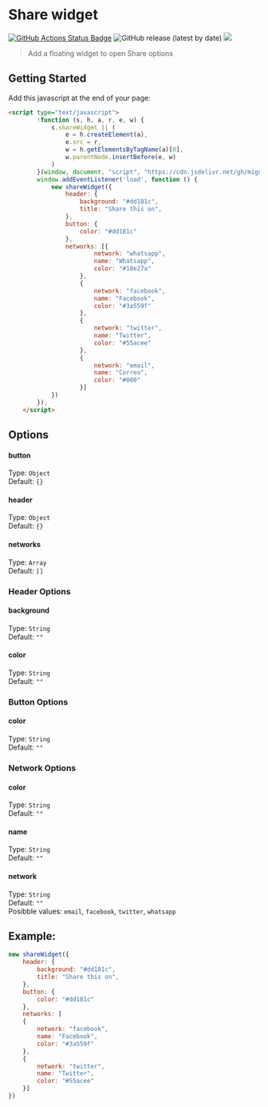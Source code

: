 # Share widget 
[![GitHub Actions Status Badge](https://github.com/miguelcolmenares/share-widget/workflows/CodeQL/badge.svg)](https://github.com/miguelcolmenares/share-widget/actions/workflows/codeql-analysis.yml)
![GitHub release (latest by date)](https://img.shields.io/github/v/release/miguelcolmenares/share-widget) 
[![](https://data.jsdelivr.com/v1/package/gh/miguelcolmenares/share-widget/badge?style=rounded)](https://www.jsdelivr.com/package/gh/miguelcolmenares/share-widget)

> Add a floating widget to open Share options

## Getting Started

Add this javascript at the end of your page:
```html
<script type="text/javascript">
        !function (s, h, a, r, e, w) {
            s.shareWidget || (
                e = h.createElement(a),
                e.src = r,
                w = h.getElementsByTagName(a)[0],
                w.parentNode.insertBefore(e, w)
            )
        }(window, document, "script", "https://cdn.jsdelivr.net/gh/miguelcolmenares/share-widget/dist/js/share-widget.js");
        window.addEventListener('load', function () {
            new shareWidget({
                header: {
                    background: "#dd181c",
                    title: "Share this on",
                },
                button: {
                    color: "#dd181c"
                },
                networks: [{
                        network: "whatsapp",
                        name: "Whatsapp",
                        color: "#18e27a"
                    },
                    {
                        network: "facebook",
                        name: "Facebook",
                        color: "#3a559f"
                    },
                    {
                        network: "twitter",
                        name: "Twitter",
                        color: "#55acee"
                    },
                    {
                        network: "email",
                        name: "Correo",
                        color: "#000"
                    }]
            })
        });
    </script>
```
## Options
#### button
Type: `Object`  
Default: `{}`
#### header
Type: `Object`  
Default: `{}`
#### networks
Type: `Array`  
Default: `[]`

### Header Options
#### background
Type: `String`  
Default: `""`
#### color
Type: `String`  
Default: `""`

### Button Options
#### color
Type: `String`  
Default: `""`

### Network Options
#### color
Type: `String`  
Default: `""`
#### name
Type: `String`  
Default: `""`
#### network
Type: `String`  
Default: `""`  
Posibble values: `email`, `facebook`, `twitter`, `whatsapp`

## Example:
```javascript
new shareWidget({
    header: {
        background: "#dd181c",
        title: "Share this on",
    },
    button: {
        color: "#dd181c"
    },
    networks: [
    {
        network: "facebook",
        name: "Facebook",
        color: "#3a559f"
    },
    {
        network: "twitter",
        name: "Twitter",
        color: "#55acee"
    }]
})
```

